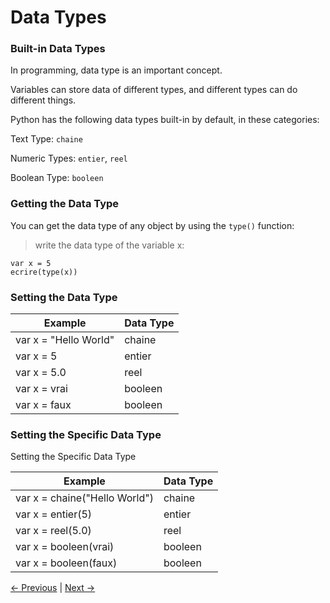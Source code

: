 # Data Types

### Built-in Data Types

In programming, data type is an important concept.

Variables can store data of different types, and different types can do different things.

Python has the following data types built-in by default, in these categories:

Text Type:	`chaine`

Numeric Types:	`entier`, `reel`

Boolean Type:	`booleen`

### Getting the Data Type

You can get the data type of any object by using the `type()` function:

> write the data type of the variable x:

```
var x = 5
ecrire(type(x))
```
### Setting the Data Type

Example              | Data Type
---------------------| ---------
var x = "Hello World"| chaine
var x = 5            | entier
var x = 5.0          | reel
var x = vrai         | booleen
var x = faux         | booleen

### Setting the Specific Data Type

Setting the Specific Data Type

Example                      | Data Type
-----------------------------| ---------
var x = chaine("Hello World")| chaine
var x = entier(5)            | entier
var x = reel(5.0)            | reel
var x = booleen(vrai)        | booleen
var x = booleen(faux)        | booleen

[<- Previous](https://github.com/Mohamed-Akram-Hl/docs/blob/main/3.%20Variables/Variables.md) |
[Next ->]()

